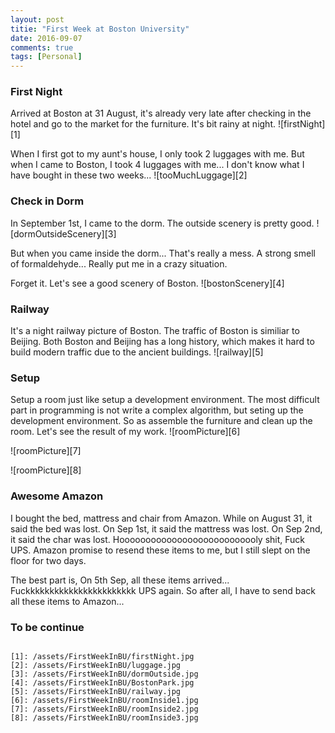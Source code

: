 ```yaml
---
layout: post
titie: "First Week at Boston University"
date: 2016-09-07
comments: true
tags: [Personal]
---
```


### First Night
Arrived at Boston at 31 August, it's already very late after checking in the hotel and go to the market for the furniture. It's bit rainy at night.
![firstNight][1]

When I first got to my aunt's house, I only took 2 luggages with me. But when I came to Boston, I took 4 luggages with me... I don't know what I have bought in 
these two weeks...
![tooMuchLuggage][2]

### Check in Dorm
In September 1st, I came to the dorm. The outside scenery is pretty good.
![dormOutsideScenery][3]

But when you came inside the dorm... That's really a mess. A strong smell of 
formaldehyde... Really put me in a crazy situation.

Forget it. Let's see a good scenery of Boston.
![bostonScenery][4]

### Railway
It's a night railway picture of Boston. The traffic of Boston is similiar to 
Beijing. Both Boston and Beijing has a long history, which makes it hard to build modern traffic due to the ancient buildings.
![railway][5]

### Setup
Setup a room just like setup a development environment. The most difficult part in programming is not write a complex algorithm, but seting up the development environment. So as assemble the furniture and clean up the room. Let's see the result of my work.
![roomPicture][6]

![roomPicture][7]

![roomPicture][8]

### Awesome Amazon
I bought the bed, mattress and chair from Amazon. While on August 31, it said the bed was lost. On Sep 1st, it said the mattress was lost. On Sep 2nd, it said the char was lost. Hooooooooooooooooooooooooooly shit, Fuck UPS. Amazon promise to resend these items to me, but I still slept on the floor for two days. 

The best part is, On 5th Sep, all these items arrived... Fuckkkkkkkkkkkkkkkkkkkkkkk UPS again. So after all, I have to send back all these items to Amazon...

### To be continue
~~~

[1]: /assets/FirstWeekInBU/firstNight.jpg
[2]: /assets/FirstWeekInBU/luggage.jpg
[3]: /assets/FirstWeekInBU/dormOutside.jpg
[4]: /assets/FirstWeekInBU/BostonPark.jpg
[5]: /assets/FirstWeekInBU/railway.jpg
[6]: /assets/FirstWeekInBU/roomInside1.jpg
[7]: /assets/FirstWeekInBU/roomInside2.jpg
[8]: /assets/FirstWeekInBU/roomInside3.jpg
